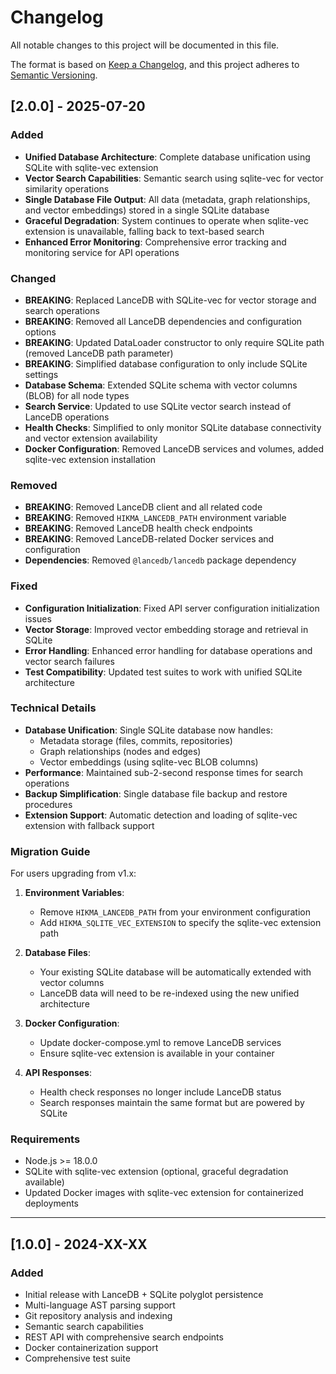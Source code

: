 # Changelog

All notable changes to this project will be documented in this file.

The format is based on [Keep a Changelog](https://keepachangelog.com/en/1.0.0/),
and this project adheres to [Semantic Versioning](https://semver.org/spec/v2.0.0.html).

## [2.0.0] - 2025-07-20

### Added
- **Unified Database Architecture**: Complete database unification using SQLite with sqlite-vec extension
- **Vector Search Capabilities**: Semantic search using sqlite-vec for vector similarity operations
- **Single Database File Output**: All data (metadata, graph relationships, and vector embeddings) stored in a single SQLite database
- **Graceful Degradation**: System continues to operate when sqlite-vec extension is unavailable, falling back to text-based search
- **Enhanced Error Monitoring**: Comprehensive error tracking and monitoring service for API operations

### Changed
- **BREAKING**: Replaced LanceDB with SQLite-vec for vector storage and search operations
- **BREAKING**: Removed all LanceDB dependencies and configuration options
- **BREAKING**: Updated DataLoader constructor to only require SQLite path (removed LanceDB path parameter)
- **BREAKING**: Simplified database configuration to only include SQLite settings
- **Database Schema**: Extended SQLite schema with vector columns (BLOB) for all node types
- **Search Service**: Updated to use SQLite vector search instead of LanceDB operations
- **Health Checks**: Simplified to only monitor SQLite database connectivity and vector extension availability
- **Docker Configuration**: Removed LanceDB services and volumes, added sqlite-vec extension installation

### Removed
- **BREAKING**: Removed LanceDB client and all related code
- **BREAKING**: Removed `HIKMA_LANCEDB_PATH` environment variable
- **BREAKING**: Removed LanceDB health check endpoints
- **BREAKING**: Removed LanceDB-related Docker services and configuration
- **Dependencies**: Removed `@lancedb/lancedb` package dependency

### Fixed
- **Configuration Initialization**: Fixed API server configuration initialization issues
- **Vector Storage**: Improved vector embedding storage and retrieval in SQLite
- **Error Handling**: Enhanced error handling for database operations and vector search failures
- **Test Compatibility**: Updated test suites to work with unified SQLite architecture

### Technical Details
- **Database Unification**: Single SQLite database now handles:
  - Metadata storage (files, commits, repositories)
  - Graph relationships (nodes and edges)
  - Vector embeddings (using sqlite-vec BLOB columns)
- **Performance**: Maintained sub-2-second response times for search operations
- **Backup Simplification**: Single database file backup and restore procedures
- **Extension Support**: Automatic detection and loading of sqlite-vec extension with fallback support

### Migration Guide
For users upgrading from v1.x:

1. **Environment Variables**: 
   - Remove `HIKMA_LANCEDB_PATH` from your environment configuration
   - Add `HIKMA_SQLITE_VEC_EXTENSION` to specify the sqlite-vec extension path

2. **Database Files**:
   - Your existing SQLite database will be automatically extended with vector columns
   - LanceDB data will need to be re-indexed using the new unified architecture

3. **Docker Configuration**:
   - Update docker-compose.yml to remove LanceDB services
   - Ensure sqlite-vec extension is available in your container

4. **API Responses**:
   - Health check responses no longer include LanceDB status
   - Search responses maintain the same format but are powered by SQLite

### Requirements
- Node.js >= 18.0.0
- SQLite with sqlite-vec extension (optional, graceful degradation available)
- Updated Docker images with sqlite-vec extension for containerized deployments

---

## [1.0.0] - 2024-XX-XX

### Added
- Initial release with LanceDB + SQLite polyglot persistence
- Multi-language AST parsing support
- Git repository analysis and indexing
- Semantic search capabilities
- REST API with comprehensive search endpoints
- Docker containerization support
- Comprehensive test suite
